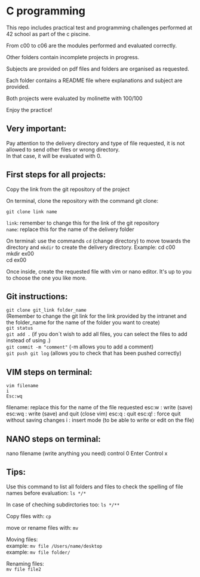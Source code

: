 # C programming 

This repo includes practical test and programming challenges performed at 42 school as part of the c piscine. 

From c00 to c06 are the modules performed and evaluated correctly. 

Other folders contain incomplete projects in progress. 

Subjects are provided on pdf files and folders are organised as requested.

Each folder contains a README file where explanations and subject are provided.

Both projects were evaluated by molinette with 100/100

Enjoy the practice!

Very important:
---------------
Pay attention to the delivery directory and type of file requested, it is not allowed to send other files or wrong directory.   
In that case, it will be evaluated with 0.  

First steps for all projects:
-----------------------------
Copy the link from the git repository of the project  

On terminal, clone the repository with the command git clone:

`git clone link name` 

`link`: remember to change this for the link of the git repository  
`name`: replace this for the name of the delivery folder  

On terminal: use the commands `cd` (change directory) to move towards the directory and `mkdir` to create the delivery directory.
Example:
cd c00  
mkdir ex00  
cd ex00  

Once inside, create the requested file with vim or nano editor. It's up to you to choose the one you like more.

Git instructions:
-----------------
`git clone git_link folder_name`   
(Remember to change the git link for the link provided by the intranet and the folder_name for the name of the folder you want to create)  
`git status`  
`git add .` (if you don´t wish to add all files, you can select the files to add instead of using .)   
`git commit -m "comment"` (-m allows you to add a comment)   
`git push git log` (allows you to check that has been pushed correctly)  

VIM steps on terminal:
----------------------
`vim filename`  
`i`  
`Esc:wq`  

filename: replace this for the name of the file requested
esc:w : write (save)
esc:wq : write (save) and quit (close vim)
esc:q : quit
esc:q! : force quit without saving changes
i : insert mode (to be able to write or edit on the file)

NANO steps on terminal:
-----------------------
nano filename
(write anything you need)
control 0
Enter
Control x

Tips:  
-----
Use this command to list all folders and files to check the spelling of file names before evaluation: `ls */*`  

In case of cheching subdirctories too: `ls */**`  

Copy files with: `cp`

move or rename files with: `mv`

Moving files:  
example: `mv file /Users/name/desktop`  
example: `mv file folder/`  

Renaming files:  
`mv file file2`  
